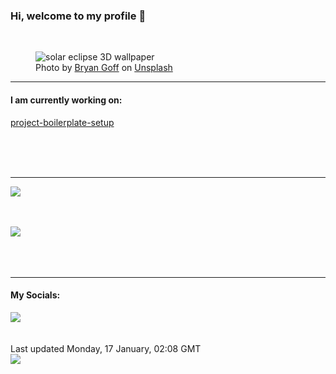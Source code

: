 <h3>Hi, welcome to my profile 👋</h3>

<br />
<figure>
  <img
    src="https://images.unsplash.com/photo-1503862242163-608ef852091d?crop=entropy&cs=tinysrgb&fit=max&fm=jpg&ixid=MnwyNzQ3MDB8MHwxfHJhbmRvbXx8fHx8fHx8fDE2NDIzODA3MTQ&ixlib=rb-1.2.1&q=80&w=1080&auto=format"
    alt="solar eclipse 3D wallpaper" 
  />
  <figcaption>Photo by <a
    href="https://unsplash.com/@bryangoffphoto?utm_source=Profile%20readme&utm_medium=referral">Bryan Goff</a> on <a
    href="https://unsplash.com/?utm_source=Profile%20readme&utm_medium=referral">Unsplash</a></figcaption>
</figure>


<hr />
<h4>I am currently working on:</h4>
<a href="https://github.com/ShaneLucy/project-boilerplate-setup">project-boilerplate-setup</a>

<br /><br /><br />

<hr />
<img
  src="https://github-readme-stats.vercel.app/api?username=shanelucy&show_icons=true&theme=calm"
/>
<br /><br /><br />

<img 
  src="https://github-readme-stats.vercel.app/api/top-langs/?username=shanelucy&theme=calm"
/>
<br /><br /><br /><br />
<hr />
<h4>My Socials:</h4>
<a href="https://uk.linkedin.com/in/shane-lucy-4735b616a">
  <img
    src="https://img.shields.io/badge/linkedin%20-%230077B5.svg?&style=for-the-badge&logo=linkedin&logoColor=white"
  />
</a>
<br /><br /><br />
Last updated Monday, 17 January, 02:08 GMT
<br />
<img
  src="https://github.com/ShaneLucy/ShaneLucy/workflows/README%20build/badge.svg"
/>
